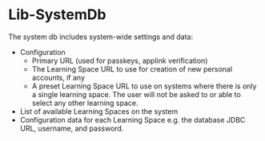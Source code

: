 # Lib-SystemDb

The system db includes system-wide settings and data:

* Configuration
  * Primary URL (used for passkeys, applink verification)
  * The Learning Space URL to use for creation of new personal accounts, if any
  * A preset Learning Space URL to use on systems where there is only a single learning space. The
     user will not be asked to or able to select any other learning space.
* List of available Learning Spaces on the system
* Configuration data for each Learning Space e.g. the database JDBC URL, username, and password.
